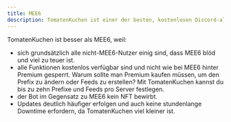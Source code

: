 ```yaml
---
title: MEE6
description: TomatenKuchen ist einer der besten, kostenlosen Discord-all-in-one-Bots. Hier erfährst du, warum er besser ist als MEE6.
---
```


TomatenKuchen ist besser als MEE6, weil:
- sich grundsätzlich alle nicht-MEE6-Nutzer einig sind, dass MEE6 blöd und viel zu teuer ist.
- alle Funktionen kostenlos verfügbar sind und nicht wie bei MEE6 hinter Premium gesperrt. Warum sollte man Premium kaufen müssen, um den Prefix zu ändern
	oder Feeds zu erstellen? Mit TomatenKuchen kannst du bis zu zehn Prefixe und Feeds pro Server festlegen.
- der Bot im Gegensatz zu MEE6 kein NFT bewirbt.
- Updates deutlich häufiger erfolgen und auch keine stundenlange Downtime erfordern, da TomatenKuchen viel kleiner ist.
